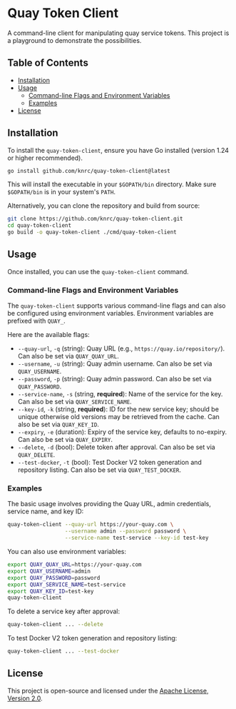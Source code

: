 # Quay Token Client

A command-line client for manipulating quay service tokens. This project is a playground to demonstrate the possibilities.

## Table of Contents
- [Installation](#installation)
- [Usage](#usage)
  - [Command-line Flags and Environment Variables](#command-line-flags-and-environment-variables)
  - [Examples](#examples)
- [License](#license)

## Installation

To install the `quay-token-client`, ensure you have Go installed (version 1.24 or higher recommended).

```bash
go install github.com/knrc/quay-token-client@latest
```

This will install the executable in your `$GOPATH/bin` directory. Make sure `$GOPATH/bin` is in your system's `PATH`.

Alternatively, you can clone the repository and build from source:

```bash
git clone https://github.com/knrc/quay-token-client.git
cd quay-token-client
go build -o quay-token-client ./cmd/quay-token-client
```

## Usage

Once installed, you can use the `quay-token-client` command.

### Command-line Flags and Environment Variables

The `quay-token-client` supports various command-line flags and can also be configured using environment variables. Environment variables are prefixed with `QUAY_`.

Here are the available flags:

-   `--quay-url`, `-q` (string): Quay URL (e.g., `https://quay.io/repository/`). Can also be set via `QUAY_QUAY_URL`.
-   `--username`, `-u` (string): Quay admin username. Can also be set via `QUAY_USERNAME`.
-   `--password`, `-p` (string): Quay admin password. Can also be set via `QUAY_PASSWORD`.
-   `--service-name`, `-s` (string, **required**): Name of the service for the key. Can also be set via `QUAY_SERVICE_NAME`.
-   `--key-id`, `-k` (string, **required**): ID for the new service key; should be unique otherwise old versions may be retrieved from the cache. Can also be set via `QUAY_KEY_ID`.
-   `--expiry`, `-e` (duration): Expiry of the service key, defaults to no-expiry. Can also be set via `QUAY_EXPIRY`.
-   `--delete`, `-d` (bool): Delete token after approval. Can also be set via `QUAY_DELETE`.
-   `--test-docker`, `-t` (bool): Test Docker V2 token generation and repository listing. Can also be set via `QUAY_TEST_DOCKER`.

### Examples

The basic usage involves providing the Quay URL, admin credentials, service name, and key ID:

```bash
quay-token-client --quay-url https://your-quay.com \
                  --username admin --password password \
                  --service-name test-service --key-id test-key
```

You can also use environment variables:

```bash
export QUAY_QUAY_URL=https://your-quay.com
export QUAY_USERNAME=admin
export QUAY_PASSWORD=password
export QUAY_SERVICE_NAME=test-service
export QUAY_KEY_ID=test-key
quay-token-client
```

To delete a service key after approval:

```bash
quay-token-client ... --delete
```

To test Docker V2 token generation and repository listing:

```bash
quay-token-client ... --test-docker
```

## License

This project is open-source and licensed under the [Apache License, Version 2.0](https://opensource.org/license/apache-2-0).

